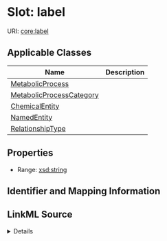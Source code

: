 # Slot: label

URI: [core:label](http://w3id.org/ontogpt/core/label)



<!-- no inheritance hierarchy -->




## Applicable Classes

| Name | Description |
| --- | --- |
[MetabolicProcess](MetabolicProcess.md) | 
[MetabolicProcessCategory](MetabolicProcessCategory.md) | 
[ChemicalEntity](ChemicalEntity.md) | 
[NamedEntity](NamedEntity.md) | 
[RelationshipType](RelationshipType.md) | 






## Properties

* Range: [xsd:string](xsd:string)







## Identifier and Mapping Information








## LinkML Source

<details>
```yaml
name: label
alias: label
domain_of:
- MetabolicProcess
- NamedEntity
range: string

```
</details>